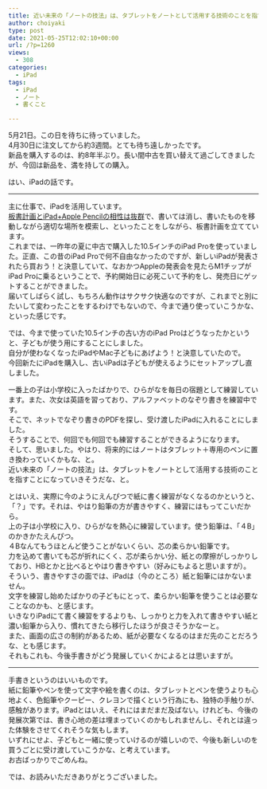 ```yaml
---
title: 近い未来の「ノートの技法」は、タブレットをノートとして活用する技術のことを指すことになりそうと感じた
author: choiyaki
type: post
date: 2021-05-25T12:02:10+00:00
url: /?p=1260
views:
  - 308
categories:
  - iPad
tags:
  - iPad
  - ノート
  - 書くこと

---
```

5月21日。この日を待ちに待っていました。  
4月30日に注文してから約3週間。とても待ち遠しかったです。  
新品を購入するのは、約8年半ぶり。長い間中古を買い替えて過ごしてきましたが、今回は新品を、満を持しての購入。

はい、iPadの話です。

* * *

主に仕事で、iPadを活用しています。  
[板書計画とiPad+Apple Pencilの相性は抜群][1]で、書いては消し、書いたものを移動しながら適切な場所を模索し、といったことをしながら、板書計画を立てています。  
これまでは、一昨年の夏に中古で購入した10.5インチのiPad Proを使っていました。正直、この昔のiPad Proで何不自由なかったのですが、新しいiPadが発表されたら買おう！と決意していて、なおかつAppleの発表会を見たらM1チップがiPad Proに乗るということで、予約開始日に必死こいて予約をし、発売日にゲットすることができました。  
届いてしばらく試し、もちろん動作はサクサク快適なのですが、これまでと別にたいして変わったことをするわけでもないので、今まで通り使っていこうかな、といった感じです。

では、今まで使っていた10.5インチの古い方のiPad Proはどうなったかというと、子どもが使う用にすることにしました。  
自分が使わなくなったiPadやMac子どもにあげよう！と決意していたので。  
今回新たにiPadを購入し、古いiPadは子どもが使えるようにセットアップし直しました。

一番上の子は小学校に入ったばかりで、ひらがなを毎日の宿題として練習しています。また、次女は英語を習っており、アルファベットのなぞり書きを練習中です。  
そこで、ネットでなぞり書きのPDFを探し、受け渡したiPadに入れることにしました。  
そうすることで、何回でも何回でも練習することができるようになります。  
そして、思いました。やはり、将来的にはノートはタブレット＋専用のペンに置き換わっていくかもな、と。  
近い未来の「ノートの技法」は、タブレットをノートとして活用する技術のことを指すことになっていきそうだな、と。

とはいえ、実際に今のようにえんぴつで紙に書く練習がなくなるのかというと、「？」です。それは、やはり鉛筆の方が書きやすく、練習にはもってこいだから。  
上の子は小学校に入り、ひらがなを熱心に練習しています。使う鉛筆は、「４B」のかきかたえんぴつ。  
４Bなんてもうほとんど使うことがないくらい、芯の柔らかい鉛筆です。  
力を込めて書いても芯が折れにくく、芯が柔らかい分、紙との摩擦がしっかりしており、HBとかと比べるとやはり書きやすい（好みにもよると思いますが）。  
そういう、書きやすさの面では、iPadは（今のところ）紙と鉛筆にはかないません。  
文字を練習し始めたばかりの子どもにとって、柔らかい鉛筆を使うことは必要なことなのかも、と感じます。  
いきなりiPadにて書く練習をするよりも、しっかりと力を入れて書きやすい紙と濃い鉛筆から入り、慣れてきたら移行したほうが良さそうかなーと。  
また、画面の広さの制約があるため、紙が必要なくなるのはまだ先のことだろうな、とも感じます。  
それもこれも、今後手書きがどう発展していくかによるとは思いますが。

* * *

手書きというのはいいものです。  
紙に鉛筆やペンを使って文字や絵を書くのは、タブレットとペンを使うよりも心地よく、色鉛筆やクーピー、クレヨンで描くという行為にも、独特の手触りが、感触があります。iPadとはいえ、それにはまだまだ及ばない。けれども、今後の発展次第では、書き心地の差は埋まっていくのかもしれませんし、それとは違った体験をさせてくれそうな気もします。  
いずれにせよ、子どもと一緒に使っていけるのが嬉しいので、今後も新しいのを買うごとに受け渡していこうかな、と考えています。  
お古ばっかりでごめんね。

では、お読みいただきありがとうございました。

 [1]: https://choiyaki.com/?p=820